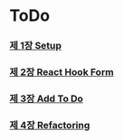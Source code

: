 # ToDo

### [제 1장 Setup](https://delicate-credit-20c.notion.site/1-Setup-8771dd903a674439b9323f781decb38a)

### [제 2장 React Hook Form](https://delicate-credit-20c.notion.site/2-React-Hook-Form-9986912c836544478b47e3621909f283)

### [제 3장 Add To Do](https://delicate-credit-20c.notion.site/3-Add-To-Do-759fcd0d12e6436999a69636a39e7e20)

### [제 4장 Refactoring](https://delicate-credit-20c.notion.site/4-Refactoring-793ce41f72a741a3b4eefc7baf888dc5)
